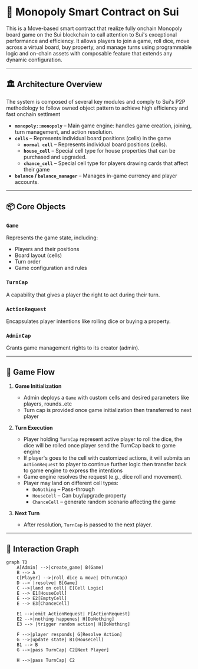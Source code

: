 # 🧩 Monopoly Smart Contract on Sui

This is a Move-based smart contract that realize fully onchain Monopoly board game on the Sui blockchain to call attention to Sui's exceptional performance and efficiency. It allows players to join a game, roll dice, move across a virtual board, buy property, and manage turns using programmable logic and on-chain assets with composable feature that extends any dynamic configuration.

---

## 🏛 Architecture Overview

The system is composed of several key modules and comply to Sui's P2P methodology to follow owned object pattern to achieve high efficiency and fast onchain settlment

- **`monopoly::monopoly`** – Main game engine: handles game creation, joining, turn management, and action resolution.
- **`cells`** – Represents individual board positions (cells) in the game
    - **`normal cell`** – Represents individual board positions (cells).
    - **`house_cell`** – Special cell type for house properties that can be purchased and upgraded.
    - **`chance_cell`** – Special cell type for players drawing cards that affect their game
- **`balance` / `balance_manager`** – Manages in-game currency and player accounts.

---

## 📦 Core Objects

### `Game`
Represents the game state, including:
- Players and their positions
- Board layout (cells)
- Turn order
- Game configuration and rules

### `TurnCap`
A capability that gives a player the right to act during their turn.

### `ActionRequest`
Encapsulates player intentions like rolling dice or buying a property.

### `AdminCap`
Grants game management rights to its creator (admin).

---

## 🔄 Game Flow

1. **Game Initialization**
   - Admin deploys a `Game` with custom cells and desired parameters like players, rounds..etc
   - Turn cap is provided once game initialization then transferred to next player

2. **Turn Execution**
   - Player holding `TurnCap` represent active player to roll the dice, the dice will be rolled once player send the TurnCap back to game engine
   - If player's goes to the cell with customized actions, it will submits an `ActionRequest` to player to continue further logic then transfer back to game engine to express the intentions
   - Game engine resolves the request (e.g., dice roll and movement).
   - Player may land on different cell types:
     - `DoNothing` – Pass-through
     - `HouseCell` – Can buy/upgrade property
     - `ChanceCell` – generate random scenario affecting the game

3. **Next Turn**
   - After resolution, `TurnCap` is passed to the next player.

---

## 🔁 Interaction Graph

```mermaid
graph TD
    A[Admin] -->|create_game| B(Game)
    B --> A
    C[Player] -->|roll dice & move| D(TurnCap)
    D --> |resolve| B[Game]
    C -->|land on cell| E[Cell Logic]
    E --> E1[HouseCell]
    E --> E2[EmptyCell]
    E --> E3[ChanceCell]
    
    E1 -->|emit ActionRequest| F[ActionRequest]
    E2 -->|nothing happenes| H[DoNothing]
    E3 --> |trigger random action| H[DoNothing]

    F -->|player responds| G[Resolve Action]
    G -->|update state| B1(HouseCell)
    B1 --> B
    G -->|pass TurnCap| C2[Next Player]

    H -->|pass TurnCap| C2

